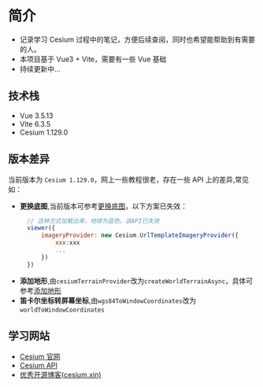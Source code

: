# 简介

- 记录学习 Cesium 过程中的笔记，方便后续查阅，同时也希望能帮助到有需要的人。
- 本项目基于 Vue3 + Vite，需要有一些 Vue 基础
- 持续更新中...

## 技术栈

- Vue 3.5.13
- Vite 6.3.5
- Cesium 1.129.0

## 版本差异

当前版本为 `Cesium 1.129.0`，网上一些教程很老，存在一些 API 上的差异,常见如：

- **更换底图**,当前版本可参考[更换底图](./04_添加底图.md)，以下方案已失效：
  ```js
    // 这种方式加载出来，地球为蓝色，该API已失效
    viewer({
        imageryProvider: new Cesium.UrlTemplateImageryProvider({
            xxx:xxx
            ...
        })
    })
  ```
- **添加地形**,由`cesiumTerrainProvider`改为`createWorldTerrainAsync`，具体可参考[添加地形](./03_Viewer视图.md#%E5%9C%B0%E5%BD%A2-terrain)
- **笛卡尔坐标转屏幕坐标**,由`wgs84ToWindowCoordinates`改为`worldToWindowCoordinates`

## 学习网站

- [Cesium 官网](https://cesium.com/)
- [Cesium API](https://cesium.com/learn/cesiumjs/ref-doc/)
- [优秀开源博客(cesium.xin)](http://cesium.xin/)
